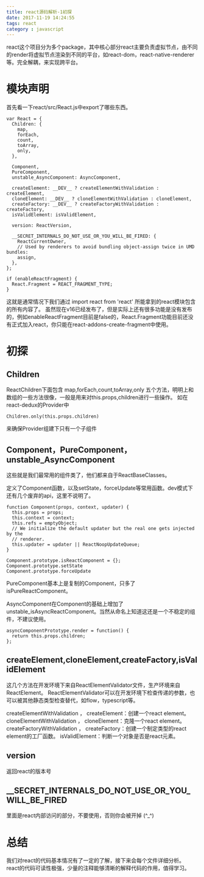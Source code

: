 ```yaml
---
title: react源码解析-1初探
date: 2017-11-19 14:24:55
tags: react
category : javascript
---
```


react这个项目分为多个package，其中核心部分react主要负责虚拟节点，由不同的render将虚拟节点渲染到不同的平台，如react-dom，react-native-renderer等。完全解耦，来实现跨平台。
<!-- more -->

# 模块声明

首先看一下react/src/React.js中export了哪些东西。

    var React = {
      Children: {
        map,
        forEach,
        count,
        toArray,
        only,
      },

      Component,
      PureComponent,
      unstable_AsyncComponent: AsyncComponent,

      createElement: __DEV__ ? createElementWithValidation : createElement,
      cloneElement: __DEV__ ? cloneElementWithValidation : cloneElement,
      createFactory: __DEV__ ? createFactoryWithValidation : createFactory,
      isValidElement: isValidElement,

      version: ReactVersion,

      __SECRET_INTERNALS_DO_NOT_USE_OR_YOU_WILL_BE_FIRED: {
        ReactCurrentOwner,
        // Used by renderers to avoid bundling object-assign twice in UMD bundles:
        assign,
      },
    };

    if (enableReactFragment) {
      React.Fragment = REACT_FRAGMENT_TYPE;
    }

这就是通常情况下我们通过 import react from 'react' 所能拿到的react模块包含的所有内容了。
虽然现在v16已经发布了，但是实际上还有很多功能是没有发布的，例如enableReactFragment目前是false的，React.Fragment功能目前还没有正式加入react，你只能在react-addons-create-fragment中使用。

# 初探

## Children

ReactChildren下面包含 map,forEach,count,toArray,only 五个方法，明明上和数组的一些方法很像，一般是用来对this.props,children进行一些操作。
如在react-dedux的Provider中

    Children.only(this.props.children)

来确保Provider组建下只有一个子组件

## Component，PureComponent，unstable_AsyncComponent

这些就是我们最常用的组件类了，他们都来自于ReactBaseClasses。

定义了Component函数，以及setState，forceUpdate等常用函数。dev模式下还有几个废弃的api，这里不说明了。

    function Component(props, context, updater) {
      this.props = props;
      this.context = context;
      this.refs = emptyObject;
      // We initialize the default updater but the real one gets injected by the
      // renderer.
      this.updater = updater || ReactNoopUpdateQueue;
    }

    Component.prototype.isReactComponent = {};
    Component.prototype.setState
    Component.prototype.forceUpdate 

PureComponent基本上是复制的Component，只多了isPureReactComponent。

AsyncComponent在Component的基础上增加了unstable_isAsyncReactComponent。当然从命名上知道这还是一个不稳定的组件，不建议使用。

    asyncComponentPrototype.render = function() {
      return this.props.children;
    };

## createElement,cloneElement,createFactory,isValidElement

这几个方法在开发环境下来自ReactElementValidator文件，生产环境来自ReactElement。
ReactElementValidator可以在开发环境下检查传递的参数，也可以被其他静态类型检查替代，如flow，typescript等。

createElementWithValidation ， createElement：创建一个react element。
cloneElementWithValidation ， cloneElement：克隆一个react element。
createFactoryWithValidation ， createFactory：创建一个制定类型的react element的工厂函数。
isValidElement：判断一个对象是否是react元素。

## version

返回react的版本号

## __SECRET_INTERNALS_DO_NOT_USE_OR_YOU_WILL_BE_FIRED

里面是react内部访问的部分，不要使用，否则你会被开掉 (^_^)

# 总结

我们对react的代码基本情况有了一定的了解，接下来会每个文件详细分析。
react的代码可读性极强，少量的注释能够清晰的解释代码的作用，值得学习。